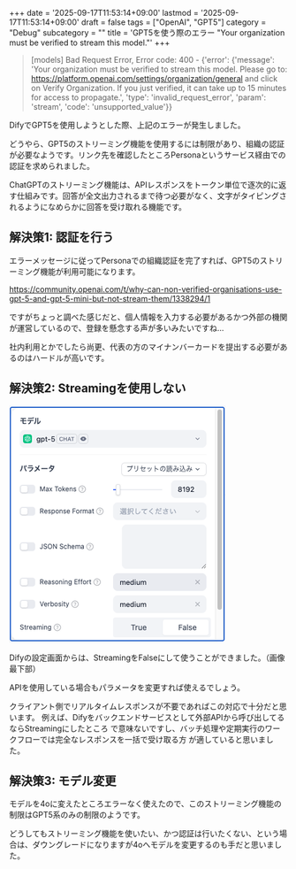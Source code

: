 +++
date = '2025-09-17T11:53:14+09:00'
lastmod = '2025-09-17T11:53:14+09:00'
draft = false
tags = ["OpenAI", "GPT5"]
category = "Debug"
subcategory = ""
title = 'GPT5を使う際のエラー "Your organization must be verified to stream this model."'
+++



> [models] Bad Request Error, Error code: 400 - {'error': {'message': 'Your organization must be verified to stream this model. Please go to: https://platform.openai.com/settings/organization/general and click on Verify Organization. If you just verified, it can take up to 15 minutes for access to propagate.', 'type': 'invalid_request_error', 'param': 'stream', 'code': 'unsupported_value'}}

DifyでGPT5を使用しようとした際、上記のエラーが発生しました。

どうやら、GPT5のストリーミング機能を使用するには制限があり、組織の認証が必要なようです。リンク先を確認したところPersonaというサービス経由での認証を求められました。

ChatGPTのストリーミング機能は、APIレスポンスをトークン単位で逐次的に返す仕組みです。回答が全文出力されるまで待つ必要がなく、文字がタイピングされるようになめらかに回答を受け取れる機能です。


## 解決策1: 認証を行う

エラーメッセージに従ってPersonaでの組織認証を完了すれば、GPT5のストリーミング機能が利用可能になります。

https://community.openai.com/t/why-can-non-verified-organisations-use-gpt-5-and-gpt-5-mini-but-not-stream-them/1338294/1

ですがちょっと調べた感じだと、個人情報を入力する必要があるかつ外部の機関が運営しているので、登録を懸念する声が多いみたいですね…

社内利用とかでしたら尚更、代表の方のマイナンバーカードを提出する必要があるのはハードルが高いです。

## 解決策2: Streamingを使用しない

![dify](dify.png)

Difyの設定画面からは、StreamingをFalseにして使うことができました。（画像最下部）

APIを使用している場合もパラメータを変更すれば使えるでしょう。

クライアント側でリアルタイムレスポンスが不要であればこの対応で十分だと思います。
例えば、Difyをバックエンドサービスとして外部APIから呼び出してるならStreamingにしたところ
で意味ないですし、バッチ処理や定期実行のワークフローでは完全なレスポンスを一括で受け取る方
が適していると思いました。

## 解決策3: モデル変更

モデルを4oに変えたところエラーなく使えたので、このストリーミング機能の制限はGPT5系のみの制限のようです。

どうしてもストリーミング機能を使いたい、かつ認証は行いたくない、という場合は、ダウングレードになりますが4oへモデルを変更するのも手だと思いました。
